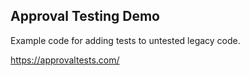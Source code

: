 ## Approval Testing Demo

Example code for adding tests to untested legacy code.

https://approvaltests.com/